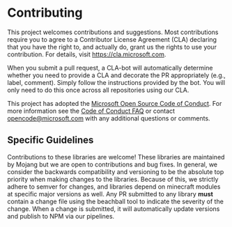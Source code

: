 # Contributing

This project welcomes contributions and suggestions. Most contributions require you to
agree to a Contributor License Agreement (CLA) declaring that you have the right to,
and actually do, grant us the rights to use your contribution. For details, visit
https://cla.microsoft.com.

When you submit a pull request, a CLA-bot will automatically determine whether you need
to provide a CLA and decorate the PR appropriately (e.g., label, comment). Simply follow the
instructions provided by the bot. You will only need to do this once across all repositories using our CLA.

This project has adopted the [Microsoft Open Source Code of Conduct](https://opensource.microsoft.com/codeofconduct/).
For more information see the [Code of Conduct FAQ](https://opensource.microsoft.com/codeofconduct/faq/)
or contact [opencode@microsoft.com](mailto:opencode@microsoft.com) with any additional questions or comments.

## Specific Guidelines

Contributions to these libraries are welcome! These libraries are maintained by Mojang but we are open to contributions and bug fixes. In general, we consider the backwards compatibility and versioning to be the absolute top priority when making changes to the libraries. Because of this, we strictly adhere to semver for changes, and libraries depend on minecraft modules at specific major versions as well. Any PR submitted to any library **must** contain a change file using the beachball tool to indicate the severity of the change. When a change is submitted, it will automatically update versions and publish to NPM via our pipelines.